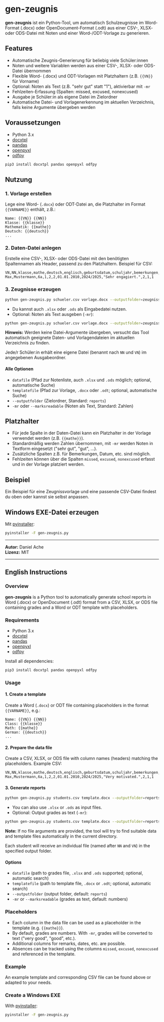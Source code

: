 # gen-zeugnis

**gen-zeugnis** ist ein Python-Tool, um automatisch Schulzeugnisse im Word-Format (.docx) oder OpenDocument-Format (.odt) aus einer CSV-, XLSX- oder ODS-Datei mit Noten und einer Word-/ODT-Vorlage zu generieren.

## Features

- Automatische Zeugnis-Generierung für beliebig viele Schüler:innen
- Noten und weitere Variablen werden aus einer CSV-, XLSX- oder ODS-Datei übernommen
- Flexible Word- (.docx) und ODT-Vorlagen mit Platzhaltern (z.B. `{{VN}}` für Vorname)
- Optional: Noten als Text (z.B. "sehr gut" statt "1"), aktivierbar mit `-mr`
- Fehlzeiten-Erfassung (Spalten: missed, excused, nonexcused)
- Ausgabe je Schüler:in als eigene Datei im Zielordner
- Automatische Datei- und Vorlagenerkennung im aktuellen Verzeichnis, falls keine Argumente übergeben werden

## Voraussetzungen

- Python 3.x
- [docxtpl](https://pypi.org/project/docxtpl/)
- [pandas](https://pypi.org/project/pandas/)
- [openpyxl](https://pypi.org/project/openpyxl/)
- [odfpy](https://pypi.org/project/odfpy/)

```bash
pip3 install docxtpl pandas openpyxl odfpy
```

## Nutzung

### 1. Vorlage erstellen

Lege eine Word- (`.docx`) oder ODT-Datei an, die Platzhalter im Format `{{VARNAME}}` enthält, z.B.:

```
Name: {{VN}} {{NN}}
Klasse: {{klasse}}
Mathematik: {{mathe}}
Deutsch: {{deutsch}}
...
```

### 2. Daten-Datei anlegen

Erstelle eine CSV-, XLSX- oder ODS-Datei mit den benötigten Spaltennamen als Header, passend zu den Platzhaltern. Beispiel für CSV:

```csv
VN,NN,klasse,mathe,deutsch,englisch,geburtsdatum,schuljahr,bemerkungen,missed,excused,nonexcused
Max,Mustermann,6a,1,2,2,01.01.2010,2024/2025,"Sehr engagiert.",2,1,1
```

### 3. Zeugnisse erzeugen

```bash
python gen-zeugnis.py schueler.csv vorlage.docx --outputfolder=zeugnisse
```

- Du kannst auch `.xlsx` oder `.ods` als Eingabedatei nutzen.
- Optional: Noten als Text ausgeben (`-mr`):

```bash
python gen-zeugnis.py schueler.csv vorlage.docx --outputfolder=zeugnisse -mr
```

**Hinweis:** Werden keine Datei-Argumente übergeben, versucht das Tool automatisch geeignete Daten- und Vorlagendateien im aktuellen Verzeichnis zu finden.

Jede/r Schüler:in erhält eine eigene Datei (benannt nach `NN` und `VN`) im angegebenen Ausgabeordner.

#### Alle Optionen

- `datafile` (Pfad zur Notenliste, auch `.xlsx` und `.ods` möglich; optional, automatische Suche)
- `templatefile` (Pfad zur Vorlage, `.docx` oder `.odt`; optional, automatische Suche)
- `--outputfolder` (Zielordner, Standard: `reports`)
- `-mr` oder `--marksreadable` (Noten als Text, Standard: Zahlen)

## Platzhalter

- Für jede Spalte in der Daten-Datei kann ein Platzhalter in der Vorlage verwendet werden (z.B. `{{mathe}}`).
- Standardmäßig werden Zahlen übernommen, mit `-mr` werden Noten in Textform eingesetzt ("sehr gut", "gut", ...).
- Zusätzliche Spalten z.B. für Bemerkungen, Datum, etc. sind möglich.
- Fehlzeiten können über die Spalten `missed`, `excused`, `nonexcused` erfasst und in der Vorlage platziert werden.

## Beispiel

Ein Beispiel für eine Zeugnissvorlage und eine passende CSV-Datei findest du oben oder kannst sie selbst anpassen.

## Windows EXE-Datei erzeugen

Mit [pyinstaller](https://www.pyinstaller.org/):

```bash
pyinstaller -F gen-zeugnis.py
```

---

**Autor:** Daniel Ache  
**Lizenz:** MIT

---

## English Instructions

### Overview

**gen-zeugnis** is a Python tool to automatically generate school reports in Word (.docx) or OpenDocument (.odt) format from a CSV, XLSX, or ODS file containing grades and a Word or ODT template with placeholders.

### Requirements

- Python 3.x
- [docxtpl](https://pypi.org/project/docxtpl/)
- [pandas](https://pypi.org/project/pandas/)
- [openpyxl](https://pypi.org/project/openpyxl/)
- [odfpy](https://pypi.org/project/odfpy/)

Install all dependencies:
```bash
pip3 install docxtpl pandas openpyxl odfpy
```

### Usage

#### 1. Create a template

Create a Word (`.docx`) or ODT file containing placeholders in the format `{{VARNAME}}`, e.g.:
```
Name: {{VN}} {{NN}}
Class: {{klasse}}
Math: {{mathe}}
German: {{deutsch}}
...
```

#### 2. Prepare the data file

Create a CSV, XLSX, or ODS file with column names (headers) matching the placeholders. Example CSV:
```csv
VN,NN,klasse,mathe,deutsch,englisch,geburtsdatum,schuljahr,bemerkungen,missed,excused,nonexcused
Max,Mustermann,6a,1,2,2,01.01.2010,2024/2025,"Very motivated.",2,1,1
```

#### 3. Generate reports

```bash
python gen-zeugnis.py students.csv template.docx --outputfolder=reports
```

- You can also use `.xlsx` or `.ods` as input files.
- Optional: Output grades as text (`-mr`):

```bash
python gen-zeugnis.py students.csv template.docx --outputfolder=reports -mr
```

**Note:** If no file arguments are provided, the tool will try to find suitable data and template files automatically in the current directory.

Each student will receive an individual file (named after `NN` and `VN`) in the specified output folder.

#### Options

- `datafile` (path to grades file, `.xlsx` and `.ods` supported; optional, automatic search)
- `templatefile` (path to template file, `.docx` or `.odt`; optional, automatic search)
- `--outputfolder` (output folder, default: `reports`)
- `-mr` or `--marksreadable` (grades as text, default: numbers)

### Placeholders

- Each column in the data file can be used as a placeholder in the template (e.g. `{{mathe}}`).
- By default, grades are numbers. With `-mr`, grades will be converted to text ("very good", "good", etc.).
- Additional columns for remarks, dates, etc. are possible.
- Absences can be tracked using the columns `missed`, `excused`, `nonexcused` and referenced in the template.

### Example

An example template and corresponding CSV file can be found above or adapted to your needs.

### Create a Windows EXE

With [pyinstaller](https://www.pyinstaller.org/):

```bash
pyinstaller -F gen-zeugnis.py
```